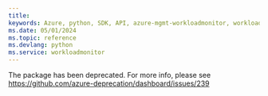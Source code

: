 ```yaml
---
title: 
keywords: Azure, python, SDK, API, azure-mgmt-workloadmonitor, workloadmonitor
ms.date: 05/01/2024
ms.topic: reference
ms.devlang: python
ms.service: workloadmonitor
---
```

The package has been deprecated. For more info, please see https://github.com/azure-deprecation/dashboard/issues/239

